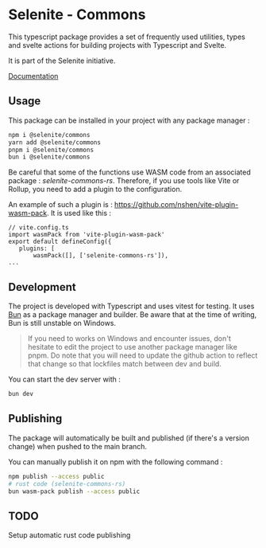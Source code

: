  # Selenite - Commons
 
 This typescript package provides a set of frequently used utilities, types and svelte actions for building projects
 with Typescript and Svelte.
 
 It is part of the Selenite initiative.
 
 [Documentation](https://shaitanlyss.github.io/selenite-commons/modules.html)

 ## Usage
This package can be installed in your project with any package manager :
```bash
npm i @selenite/commons
yarn add @selenite/commons
pnpm i @selenite/commons
bun i @selenite/commons
```

 Be careful that some of the functions use WASM code from an associated package : *selenite-commons-rs*. 
 Therefore, if you use tools like Vite or Rollup, you need to add a plugin to the configuration. 
 
 An example of such a plugin is : https://github.com/nshen/vite-plugin-wasm-pack. It is used like this :
 
 ```
 // vite.config.ts
 import wasmPack from 'vite-plugin-wasm-pack'
 export default defineConfig({
	plugins: [
		wasmPack([], ['selenite-commons-rs']),
 ...
 ```

 ## Development
 The project is developed with Typescript and uses vitest for testing. It uses [Bun](https://bun.sh/docs/installation) as a package manager and builder. Be aware that at the time of writing, Bun is still unstable on Windows. 
 
 > If you need to works on Windows and encounter issues, don't hesitate to edit the project to use another package manager like pnpm. Do note that you will need to update the github action to reflect that change so that lockfiles match between dev and build.

 You can start the dev server with :
```bash
bun dev
```

## Publishing
The package will automatically be built and published (if there's a version change) when pushed to the main branch.

You can manually publish it on npm with the following command :
```bash
npm publish --access public
# rust code (selenite-commons-rs)
bun wasm-pack publish --access public
```

## TODO
Setup automatic rust code publishing